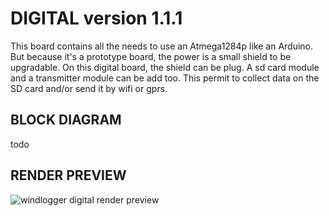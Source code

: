 # DIGITAL version 1.1.1
This board contains all the needs to use an Atmega1284p like an Arduino. But because it's a prototype board, the power is a small shield to be upgradable. On this digital board, the shield can be plug.
A sd card module and a transmitter module can be add too. This permit to collect data on the SD card and/or send it by wifi or gprs.

## BLOCK DIAGRAM

todo

## RENDER PREVIEW
![windlogger digital render preview](/Hardware/digital/digital_preview.jpg)

